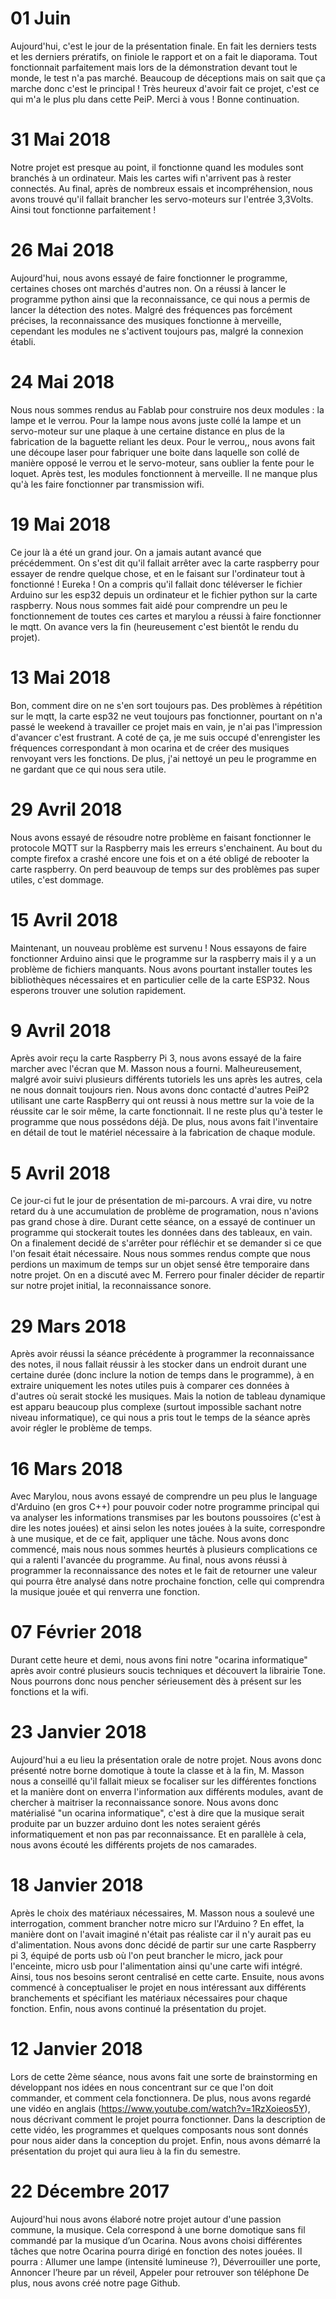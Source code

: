 # 01 Juin 

Aujourd'hui, c'est le jour de la présentation finale. En fait les derniers tests et les derniers prératifs, on finiole le rapport et on a fait le diaporama. Tout fonctionnait parfaitement mais lors de la démonstration devant tout le monde, le test n'a pas marché. Beaucoup de déceptions mais on sait que ça marche donc c'est le principal ! Très heureux d'avoir fait ce projet, c'est ce qui m'a le plus plu dans cette PeiP. Merci à vous !
Bonne continuation.

# 31 Mai 2018

Notre projet est presque au point, il fonctionne quand les modules sont branchés à un ordinateur. Mais les cartes wifi n'arrivent pas à rester connectés. Au final, après de nombreux essais et incompréhension, nous avons trouvé qu'il fallait brancher les servo-moteurs sur l'entrée 3,3Volts. Ainsi tout fonctionne parfaitement !

# 26 Mai 2018

Aujourd'hui, nous avons essayé de faire fonctionner le programme, certaines choses ont marchés d'autres non. On a réussi à lancer le programme python ainsi que la reconnaissance, ce qui nous a permis de lancer la détection des notes. Malgré des fréquences pas forcément précises, la reconnaissance des musiques fonctionne à merveille, cependant les modules ne s'activent toujours pas, malgré la connexion établi.

# 24 Mai 2018

Nous nous sommes rendus au Fablab pour construire nos deux modules : la lampe et le verrou. Pour la lampe nous avons juste collé la lampe et un servo-moteur sur une plaque à une certaine distance en plus de la fabrication de la baguette reliant les deux. Pour le verrou,, nous avons fait une découpe laser pour fabriquer une boite dans laquelle son collé de manière opposé le verrou et le servo-moteur, sans oublier la fente pour le loquet.
Après test, les modules fonctionnent à merveille. Il ne manque plus qu'à les faire fonctionner par transmission wifi.

# 19 Mai 2018

Ce jour là a été un grand jour. On a jamais autant avancé que précédemment. On s'est dit qu'il fallait arrêter avec la carte raspberry pour essayer de rendre quelque chose, et en le faisant sur l'ordinateur tout à fonctionné ! Eureka ! On a compris qu'il fallait donc téléverser le fichier Arduino sur les esp32 depuis un ordinateur et le fichier python sur la carte raspberry. Nous nous sommes fait aidé pour comprendre un peu le fonctionnement de toutes ces cartes et marylou a réussi à faire fonctionner le mqtt. On avance vers la fin (heureusement c'est bientôt le rendu du projet).

# 13 Mai 2018

Bon, comment dire on ne s'en sort toujours pas. Des problèmes à répétition sur le mqtt, la carte esp32 ne veut toujours pas fonctionner, pourtant on n'a passé le weekend à travailler ce projet mais en vain, je n'ai pas l'impression d'avancer c'est frustrant. A coté de ça, je me suis occupé d'enrengister les fréquences correspondant à mon ocarina et de créer des musiques renvoyant vers les fonctions. De plus, j'ai nettoyé un peu le programme en ne gardant que ce qui nous sera utile.

# 29 Avril 2018

Nous avons essayé de résoudre notre problème en faisant fonctionner le protocole MQTT sur la Raspberry mais les erreurs s'enchainent. Au bout du compte firefox a crashé encore une fois et on a été obligé de rebooter la carte raspberry. On perd beauvoup de temps sur des problèmes pas super utiles, c'est dommage. 

# 15 Avril 2018

Maintenant, un nouveau problème est survenu ! Nous essayons de faire fonctionner Arduino ainsi que le programme sur la raspberry mais il y a un problème de fichiers manquants. Nous avons pourtant installer toutes les bibliothèques nécessaires et en particulier celle de la carte ESP32. Nous esperons trouver une solution rapidement.

# 9 Avril 2018

Après avoir reçu la carte Raspberry Pi 3, nous avons essayé de la faire marcher avec l'écran que M. Masson nous a fourni. Malheureusement, malgré avoir suivi plusieurs différents tutoriels les uns après les autres, cela ne nous donnait toujours rien. Nous avons donc contacté d'autres PeiP2 utilisant une carte RaspBerry qui ont reussi à nous mettre sur la voie de la réussite car le soir même, la carte fonctionnait. Il ne reste plus qu'à tester le programme que nous possédons déjà. De plus, nous avons fait l'inventaire en détail de tout le matériel nécessaire à la fabrication de chaque module.

# 5 Avril 2018

Ce jour-ci fut le jour de présentation de mi-parcours. A vrai dire, vu notre retard du à une accumulation de problème de programation, nous n'avions pas grand chose à dire. Durant cette séance, on a essayé de continuer un programme qui stockerait toutes les données dans des tableaux, en vain. On a finalement decidé de s'arrêter pour réfléchir et se demander si ce que l'on fesait était nécessaire. Nous nous sommes rendus compte que nous perdions un maximum de temps sur un objet sensé être temporaire dans notre projet. On en a discuté avec M. Ferrero pour finaler décider de repartir sur notre projet initial, la reconnaissance sonore.

# 29 Mars 2018

Après avoir réussi la séance précédente à programmer la reconnaissance des notes, il nous fallait réussir à les stocker dans un endroit durant une certaine durée (donc inclure la notion de temps dans le programme), à en extraire uniquement les notes utiles puis à comparer ces données à d'autres où serait stocké les musiques. Mais la notion de tableau dynamique est apparu beaucoup plus complexe (surtout impossible sachant notre niveau informatique), ce qui nous a pris tout le temps de la séance après avoir régler le problème de temps.

# 16 Mars 2018

Avec Marylou, nous avons essayé de comprendre un peu plus le language d'Arduino (en gros C++) pour pouvoir coder notre programme principal qui va analyser les informations transmises par les boutons poussoires (c'est à dire les notes jouées) et ainsi selon les notes jouées à la suite, correspondre à une musique, et de ce fait, appliquer une tâche. 
Nous avons donc commencé, mais nous nous sommes heurtés à plusieurs complications ce qui a ralenti l'avancée du programme. Au final, nous avons réussi à programmer la reconnaissance des notes et le fait de retourner une valeur qui pourra être analysé dans notre prochaine fonction, celle qui comprendra la musique jouée et qui renverra une fonction.

# 07 Février 2018

Durant cette heure et demi, nous avons fini notre "ocarina informatique" après avoir contré plusieurs soucis techniques et découvert la librairie Tone. Nous pourrons donc nous pencher sérieusement dès à présent sur les fonctions et la wifi.

# 23 Janvier 2018

Aujourd'hui a eu lieu la présentation orale de notre projet. Nous avons donc présenté notre borne domotique à toute la classe et à la fin, M. Masson nous a conseillé qu'il fallait mieux se focaliser sur les différentes fonctions et la manière dont on enverra l'information aux différents modules, avant de chercher à maitriser la reconnaissance sonore. Nous avons donc matérialisé "un ocarina informatique", c'est à dire que la musique serait produite par un buzzer arduino dont les notes seraient gérés informatiquement et non pas par reconnaissance. Et en parallèle à cela, nous avons écouté les différents projets de nos camarades. 

# 18 Janvier 2018

Après le choix des matériaux nécessaires, M. Masson nous a soulevé une interrogation, comment brancher notre micro sur l'Arduino ? En effet, la manière dont on l'avait imaginé n'était pas réaliste car il n'y aurait pas eu d'alimentation. Nous avons donc décidé de partir sur une carte Raspberry pi 3, équipé de ports usb où l'on peut brancher le micro, jack pour l'enceinte, micro usb pour l'alimentation ainsi qu'une carte wifi intégré. Ainsi, tous nos besoins seront centralisé en cette carte.
Ensuite, nous avons commencé à conceptualiser le projet en nous intéressant aux différents branchements et spécifiant les matériaux nécessaires pour chaque fonction. 
Enfin, nous avons continué la présentation du projet.

# 12 Janvier 2018

Lors de cette 2ème séance, nous avons fait une sorte de brainstorming en développant nos idées en nous concentrant sur ce que l'on doit commander, et comment cela fonctionnera. 
De plus, nous avons regardé une vidéo en anglais (https://www.youtube.com/watch?v=1RzXoieos5Y), nous décrivant comment le projet pourra fonctionner. Dans la description de cette vidéo, les programmes et quelques composants nous sont donnés pour nous aider dans la conception du projet.
Enfin, nous avons démarré la présentation du projet qui aura lieu à la fin du semestre.

# 22 Décembre 2017

Aujourd'hui nous avons élaboré notre projet autour d'une passion commune, la musique. 
Cela correspond à une borne domotique sans fil commandé par la musique d’un Ocarina. 
Nous avons choisi différentes tâches que notre Ocarina pourra dirigé en fonction des notes jouées.
Il pourra :	Allumer une lampe (intensité lumineuse ?), Déverrouiller une porte, Annoncer l’heure par un réveil, Appeler pour retrouver son téléphone
De plus, nous avons créé notre page Github.

